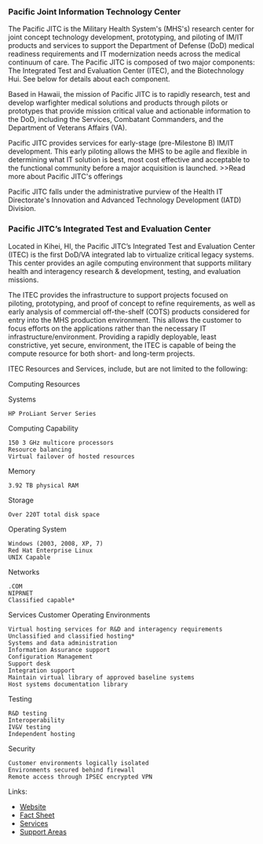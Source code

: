 ### Pacific Joint Information Technology Center

The Pacific JITC is the Military Health System's (MHS's) research center for joint concept technology development, prototyping, and piloting of IM/IT products and services to support the Department of Defense (DoD) medical readiness requirements and IT modernization needs across the medical continuum of care. The Pacific JITC is composed of two major components: The Integrated Test and Evaluation Center (ITEC), and the Biotechnology Hui. See below for details about each component.

Based in Hawaii, the mission of Pacific JITC is to rapidly research, test and develop warfighter medical solutions and products through pilots or prototypes that provide mission critical value and actionable information to the DoD, including the Services, Combatant Commanders, and the Department of Veterans Affairs (VA).

Pacific JITC provides services for early-stage (pre-Milestone B) IM/IT development. This early piloting allows the MHS to be agile and flexible in determining what IT solution is best, most cost effective and acceptable to the functional community before a major acquisition is launched. >>Read more about Pacific JITC's offerings

Pacific JITC falls under the administrative purview of the Health IT Directorate's Innovation and Advanced Technology Development (IATD) Division. 

### Pacific JITC’s Integrated Test and Evaluation Center

Located in Kihei, HI, the Pacific JITC’s Integrated Test and Evaluation Center (ITEC) is the first DoD/VA integrated lab to virtualize critical legacy systems. This center provides an agile computing environment that supports military health and interagency research & development, testing, and evaluation missions.

The ITEC provides the infrastructure to support projects focused on piloting, prototyping, and proof of concept to refine requirements, as well as early analysis of commercial off-the-shelf (COTS) products considered for entry into the MHS production environment. This allows the customer to focus efforts on the applications rather than the necessary IT infrastructure/environment. Providing a rapidly deployable, least constrictive, yet secure, environment, the ITEC is capable of being the compute resource for both short- and long-term projects.

ITEC Resources and Services, include, but are not limited to the following:

Computing Resources

Systems

    HP ProLiant Server Series

Computing Capability

    150 3 GHz multicore processors
    Resource balancing
    Virtual failover of hosted resources

Memory

    3.92 TB physical RAM

Storage

    Over 220T total disk space

Operating System

    Windows (2003, 2008, XP, 7)
    Red Hat Enterprise Linux
    UNIX Capable

Networks

    .COM
    NIPRNET
    Classified capable*

Services
Customer Operating Environments

    Virtual hosting services for R&D and interagency requirements
    Unclassified and classified hosting*
    Systems and data administration
    Information Assurance support
    Configuration Management
    Support desk
    Integration support
    Maintain virtual library of approved baseline systems
    Host systems documentation library

Testing

    R&D testing
    Interoperability
    IV&V testing
    Independent hosting

Security

    Customer environments logically isolated
    Environments secured behind firewall
    Remote access through IPSEC encrypted VPN


Links:
* [Website](http://www.health.mil/About-MHS/Defense-Health-Agency/Health-IT/Health-IT-Innovation-and-Advanced-Technology-Development/Pacific-Joint-Information-Technology-Center)
* [Fact Sheet](https://github.com/vistadataproject/documents/blob/master/PJITC/PJITC-Overview-HIT_Research-Jan2015.pdf)
* [Services](http://deploytech.dhhq.health.mil/pacificjitc/services.aspx)
* [Support Areas](http://www.health.mil/Military-Health-Topics/Technology/Support-Areas/Health-IT-Research-and-Innovation/Joint-Integrated-Test-and-Evaluation-Center)


